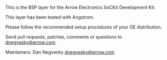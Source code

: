This is the BSP layer for the Arrow Electronics SoCKit Development Kit. 

This layer has been tested with Angstrom.

Please follow the recommended setup procedures of your OE distribution.

Send pull requests, patches, comments or questions to dnegvesky@arrow.com.

Maintainers: Dan Negvesky <dnegvesky@arrow.com>
